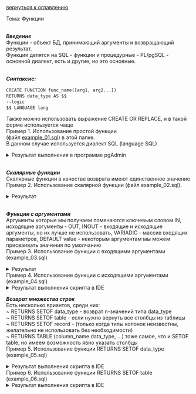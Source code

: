 <a href="README.md">вернуться к оглавлению</a><br>

Тема: Функции <br><br>

**_Введение_**<br>
Функции - объект БД, принимающий аргументы и возвращающий результат.<br>
Функции делятся на SQL - функции и процедурные - PL/pgSQL - основной диалект,
есть и другие, но это основные.<br><br>

**_Синтаксис:_**
```
CREATE FUNCTION func_name([arg1, arg2...]) 
RETURNS data_type AS $$
--logic
$$ LANGUAGE lang
```
Также можно использовать выражение CREATE OR REPLACE, и в такой форме используется чаще <br>
Пример 1. Использование простой функции <br>
(файл <a href="example_01.sql">example_01.sql</a>) в этой папке. <br>
В данном случае используется диалект SQL (language SQL)
<details>
<summary>Результат выполнения в программе pgAdmin</summary>
<img src="example_01.png">
</details>
<br>

**_Скалярные функции_**<br>
Скалярные функции в качестве возврата имеют единственное значение <br>
Пример 2. Использование скалярной функции (файл example_02.sql).
<details>
<summary>Результат</summary>
<img src="example_02.png">
</details>
<br>

**_Функции с аргументами_**<br>
Аргументы которые мы получаем помечаются ключевым словом IN, 
исходящие аргументы - OUT, INOUT - входящие и исходящие аргументы, 
но их лучше не использовать, VARIADIC - массив входящих параметров, 
DEFAULT value - некоторым аргументам мы можем присваивать значения 
по умолчанию<br> 
Пример 3. Использование функции с входящими аргументами (example_03.sql)
<details>
<summary>Результат</summary>
<img src="example_03.png">
</details>
Пример 4. Использование функции с исходящими аргументами (example_04.sql)
<details>
<summary>Результат выполнения скрипта в IDE</summary>
<img src="example_04.png">
</details>

**_Возврат множества строк_**<br>
Есть несколько вриантов, среди них:<br>
~ RETURNS SETOF data_type - возврат n-значений типа data_type <br>
~ RETURNS SETOF table - если нужно вернуть все столбцы из таблицы<br>
~ RETURNS SETOF record - (только когда типы колонок неизвестны, 
желательно не использовать без необходимости)<br>
~ RETURNS TABLE (column_name data_type, ...) тоже самое, что и SETOF table,
но имеем возможность явно указать столбцы <br>
Пример 5. Использование функции RETURNS SETOF data_type (example_05.sql)
<details>
<summary>Результат выполнения скрипта в IDE</summary>
<img src="example_05.png">
</details>
Пример 6. Использование функции RETURNS SETOF table (example_06.sql)
<details>
<summary>Результат выполнения скрипта в IDE</summary>
<img src="example_06.png">
</details>
